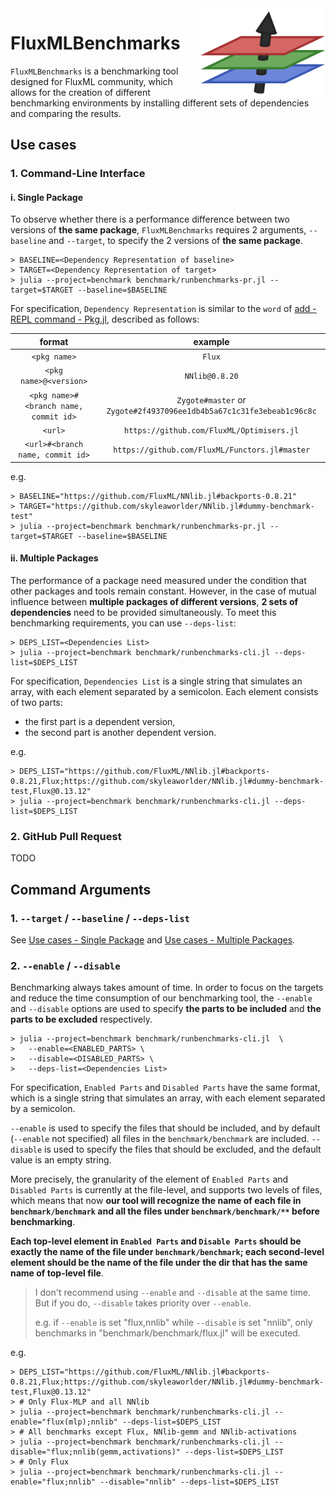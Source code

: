 <img align="right" width="200px" src="https://github.com/FluxML/OneHotArrays.jl/raw/main/docs/src/assets/logo.png">

# FluxMLBenchmarks

`FluxMLBenchmarks` is a benchmarking tool designed for FluxML community, which allows for the creation of different benchmarking environments by installing different sets of dependencies and comparing the results.

## Use cases

### 1. Command-Line Interface

#### i. Single Package

To observe whether there is a performance difference between two versions of **the same package**, `FluxMLBenchmarks` requires 2 arguments, `--baseline` and `--target`, to specify the 2 versions of **the same package**.

```shell
> BASELINE=<Dependency Representation of baseline>
> TARGET=<Dependency Representation of target>
> julia --project=benchmark benchmark/runbenchmarks-pr.jl --target=$TARGET --baseline=$BASELINE
```

For specification, `Dependency Representation` is similar to the `word` of [add - REPL command - Pkg.jl](https://pkgdocs.julialang.org/v1/repl/#package-commands), described as follows:

| format | example |
| :-: | :-: |
| `<pkg name>` | `Flux` |
| `<pkg name>@<version>` | `NNlib@0.8.20` |
| `<pkg name>#<branch name, commit id>` | `Zygote#master` or `Zygote#2f4937096ee1db4b5a67c1c31fe3ebeab1c96c8c` |
| `<url>` | `https://github.com/FluxML/Optimisers.jl` |
| `<url>#<branch name, commit id>` | `https://github.com/FluxML/Functors.jl#master` |

e.g.

```shell
> BASELINE="https://github.com/FluxML/NNlib.jl#backports-0.8.21"
> TARGET="https://github.com/skyleaworlder/NNlib.jl#dummy-benchmark-test"
> julia --project=benchmark benchmark/runbenchmarks-pr.jl --target=$TARGET --baseline=$BASELINE
```

#### ii. Multiple Packages

The performance of a package need measured under the condition that other packages and tools remain constant. However, in the case of mutual influence between **multiple packages of different versions**, **2 sets of dependencies** need to be provided simultaneously. To meet this benchmarking requirements, you can use `--deps-list`:

```shell
> DEPS_LIST=<Dependencies List>
> julia --project=benchmark benchmark/runbenchmarks-cli.jl --deps-list=$DEPS_LIST
```

For specification, `Dependencies List` is a single string that simulates an array, with each element separated by a semicolon. Each element consists of two parts:

* the first part is a dependent version,
* the second part is another dependent version.

e.g.

```shell
> DEPS_LIST="https://github.com/FluxML/NNlib.jl#backports-0.8.21,Flux;https://github.com/skyleaworlder/NNlib.jl#dummy-benchmark-test,Flux@0.13.12"
> julia --project=benchmark benchmark/runbenchmarks-cli.jl --deps-list=$DEPS_LIST
```

### 2. GitHub Pull Request

TODO

## Command Arguments

### 1. `--target` / `--baseline` / `--deps-list`

See [Use cases - Single Package](#i-single-package) and [Use cases - Multiple Packages](#ii-multiple-packages).

### 2. `--enable` / `--disable`

Benchmarking always takes amount of time. In order to focus on the targets and reduce the time consumption of our benchmarking tool, the `--enable` and `--disable` options are used to specify **the parts to be included** and **the parts to be excluded** respectively.

```shell
> julia --project=benchmark benchmark/runbenchmarks-cli.jl  \
>   --enable=<ENABLED_PARTS> \
>   --disable=<DISABLED_PARTS> \
>   --deps-list=<Dependencies List>
```

For specification, `Enabled Parts` and `Disabled Parts` have the same format, which is a single string that simulates an array, with each element separated by a semicolon.

`--enable` is used to specify the files that should be included, and by default (`--enable` not specified) all files in the `benchmark/benchmark` are included. `--disable` is used to specify the files that should be excluded, and the default value is an empty string.

More precisely, the granularity of the element of `Enabled Parts` and `Disabled Parts` is currently at the file-level, and supports two levels of files, which means that now **our tool will recognize the name of each file in `benchmark/benchmark` and all the files under `benchmark/benchmark/**` before benchmarking**.

**Each top-level element in `Enabled Parts` and `Disable Parts` should be exactly the name of the file under `benchmark/benchmark`; each second-level element should be the name of the file under the dir that has the same name of top-level file**.

> I don't recommend using `--enable` and `--disable` at the same time. But if you do, `--disable` takes priority over `--enable`.
> 
> e.g. if `--enable` is set "flux,nnlib" while `--disable` is set "nnlib", only benchmarks in "benchmark/benchmark/flux.jl" will be executed.

e.g.

```shell
> DEPS_LIST="https://github.com/FluxML/NNlib.jl#backports-0.8.21,Flux;https://github.com/skyleaworlder/NNlib.jl#dummy-benchmark-test,Flux@0.13.12"
> # Only Flux-MLP and all NNlib
> julia --project=benchmark benchmark/runbenchmarks-cli.jl --enable="flux(mlp);nnlib" --deps-list=$DEPS_LIST
> # All benchmarks except Flux, NNlib-gemm and NNlib-activations
> julia --project=benchmark benchmark/runbenchmarks-cli.jl --disable="flux;nnlib(gemm,activations)" --deps-list=$DEPS_LIST
> # Only Flux
> julia --project=benchmark benchmark/runbenchmarks-cli.jl --enable="flux;nnlib" --disable="nnlib" --deps-list=$DEPS_LIST
```
